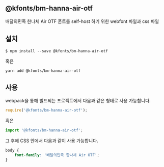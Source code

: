 
@kfonts/bm-hanna-air-otf
---------------------

배달의민족 한나체 Air OTF 폰트를 self-host 하기 위한 webfont 파일과 css 파일

설치
----

```
$ npm install --save @kfonts/bm-hanna-air-otf
```

혹은

```
yarn add @kfonts/bm-hanna-air-otf
```

사용
----

webpack을 통해 빌드되는 프로젝트에서 다음과 같은 형태로 사용 가능합니다.

```js
require('@kfonts/bm-hanna-air-otf');
```

혹은

```js
import '@kfonts/bm-hanna-air-otf';
```

그 후에 CSS 안에서 다음과 같이 사용 가능합니다.

```css
body {
    font-family: '배달의민족 한나체 Air OTF';
}
```
